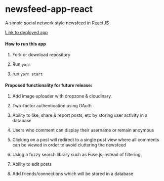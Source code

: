 # newsfeed-app-react

A simple social network style newsfeed in ReactJS

[Link to deployed app](https://priceless-einstein-a13c97.netlify.com)

#### How to run this app

1. Fork or download repository

2. Run ```yarn```

3. run ```yarn start```

#### Proposed functionality for future release:

1. Add image uploader with dropzone & cloudinary.

2. Two-factor authentication using OAuth

3. Ability to like, share & report posts, etc by storing user activity in a database

4. Users who comment can display their username or remain anoymous

5. Clicking on a post will redirect to a single post view where all comments can be viewed in order to avoid cluttering the newsfeed

6. Using a fuzzy search library such as Fuse.js instead of filtering

7. Ability to edit posts

8. Add friends/connections which will be stored in a database

